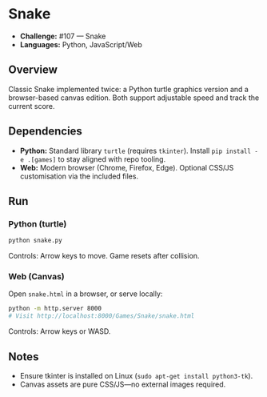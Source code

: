 # Snake

- **Challenge:** #107 — Snake
- **Languages:** Python, JavaScript/Web

## Overview
Classic Snake implemented twice: a Python turtle graphics version and a browser-based canvas edition. Both support adjustable speed and track the current score.

## Dependencies
- **Python:** Standard library `turtle` (requires `tkinter`). Install `pip install -e .[games]` to stay aligned with repo tooling.
- **Web:** Modern browser (Chrome, Firefox, Edge). Optional CSS/JS customisation via the included files.

## Run
### Python (turtle)
```bash
python snake.py
```
Controls: Arrow keys to move. Game resets after collision.

### Web (Canvas)
Open `snake.html` in a browser, or serve locally:
```bash
python -m http.server 8000
# Visit http://localhost:8000/Games/Snake/snake.html
```
Controls: Arrow keys or WASD.

## Notes
- Ensure tkinter is installed on Linux (`sudo apt-get install python3-tk`).
- Canvas assets are pure CSS/JS—no external images required.
